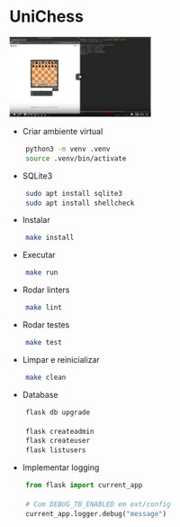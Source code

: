 # UniChess

[<img src="art/youtube.png" width="50%">](https://youtu.be/PvlhOd1It4U)

- Criar ambiente virtual

```bash
    python3 -m venv .venv
    source .venv/bin/activate
```

- SQLite3

```bash
    sudo apt install sqlite3
    sudo apt install shellcheck
```

- Instalar

```bash
    make install
```

- Executar

```bash
    make run
```

- Rodar linters

```bash
    make lint
```

- Rodar testes

```bash
    make test
```

- Limpar e reinicializar

```bash
    make clean
```

- Database

```bash
    flask db upgrade

    flask createadmin
    flask createuser
    flask listusers
```

- Implementar logging

```python
    from flask import current_app

    # Com DEBUG_TB_ENABLED em ext/config
    current_app.logger.debug("message")
```

